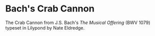 # Bach's Crab Cannon

The Crab Cannon from J.S. Bach's *The Musical Offering* (BWV 1079) typeset in
Lilypond by Nate Eldredge.
